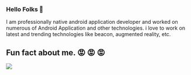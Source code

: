### Hello Folks 👋

I am professionally native android application developer and worked on numerous of Android Application and other technologies. i love to work on latest and trending technologies like beacon, augmented reality, etc.

## Fun fact about me. :pout: :pout: :pout: 

![](https://github.com/surajghadge713/surajghadge713/blob/master/ezgif.com-add-text.gif)

<!--
**surajghadge713/surajghadge713** is a ✨ _special_ ✨ repository because its `README.md` (this file) appears on your GitHub profile.

Here are some ideas to get you started:

- 🔭 I’m currently working on ...
- 🌱 I’m currently learning ...
- 👯 I’m looking to collaborate on ...
- 🤔 I’m looking for help with ...
- 💬 Ask me about ...
- 📫 How to reach me: ...
- 😄 Pronouns: ...
- ⚡ Fun fact: ...
-->
